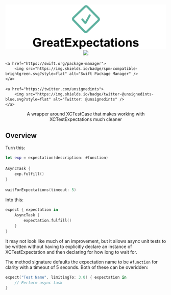 <p align="center">
    <img src="Logo.png" width="998" max-width="90%" alt="in2plane" /><br>
	<img src="https://img.shields.io/badge/Language-Swift-orange.svg" />
	
	<a href="https://swift.org/package-manager">
        <img src="https://img.shields.io/badge/spm-compatible-brightgreen.svg?style=flat" alt="Swift Package Manager" />
    </a>
	
	<a href="https://twitter.com/unsignedints">
        <img src="https://img.shields.io/badge/twitter-@unsignedints-blue.svg?style=flat" alt="Twitter: @unsignedints" />
    </a>
</p>

<p align="center">
	A wrapper around XCTestCase that makes working with XCTestExpectations much cleaner
</p>

## Overview

Turn this:

```Swift
let exp = expectation(description: #function)

AsyncTask {
	exp.fulfill()
}

waitForExpectations(timeout: 5)
```

Into this:

```Swift
expect { expectation in
	AsyncTask {
		expectation.fulfill()
	}
}
```

It may not look like much of an improvement, but it allows async unit tests to be written without having to explicitly declare an instance of XCTestExpectation and then declaring for how long to wait for.


The method signature defaults the expectation name to be `#function` for clarity with a timeout of 5 seconds. Both of these can be overidden:

```Swift
expect("Test Name", limitingTo: 3.0) { expectation in
	// Perform async task
}
```